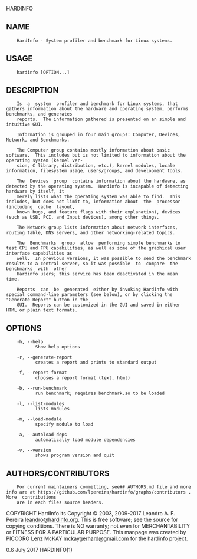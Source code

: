   HARDINFO
 
## NAME
        HardInfo - System profiler and benchmark for Linux systems.
 
## USAGE
        hardinfo [OPTION...]
 
## DESCRIPTION
        Is  a  system  profiler and benchmark for Linux systems, that gathers information about the hardware and operating system, performs benchmarks, and generates
        reports.  The information gathered is presented on an simple and intuitive GUI.
 
        Information is grouped in four main groups: Computer, Devices, Network, and Benchmarks.
 
        The Computer group contains mostly information about basic software.  This includes but is not limited to information about the operating system (kernel ver‐
        sion, C library, distribution, etc.), kernel modules, locale information, filesystem usage, users/groups, and development tools.
 
        The  Devices  group  contains information about the hardware, as detected by the operating system.  Hardinfo is incapable of detecting hardware by itself, it
        merely lists what the operating system was able to find.  This includes, but does not limit to, information about  the  processor  (including  cache  layout,
        known bugs, and feature flags with their explanation), devices (such as USB, PCI, and Input devices), among other things.
 
        The Network group lists information about network interfaces, routing table, DNS servers, and other networking-related topics.
 
        The  Benchmarks  group  allow  performing simple benchmarks to test CPU and FPU capabilities, as well as some of the graphical user interface capabilities as
        well.  In previous versions, it was possible to send the benchmark results to a central server, so it was possible  to  compare  the  benchmarks  with  other
        Hardinfo users; this service has been deactivated in the mean time.
 
        Reports  can  be  generated  either by invoking Hardinfo with special command-line parameters (see below), or by clicking the "Generate Report" button in the
        GUI.  Reports can be customized in the GUI and saved in either HTML or plain text formats.
 
## OPTIONS
        -h, --help
               Show help options
 
        -r, --generate-report
               creates a report and prints to standard output
 
        -f, --report-format
               chooses a report format (text, html)
 
        -b, --run-benchmark
               run benchmark; requires benchmark.so to be loaded
 
        -l, --list-modules
               lists modules
 
        -m, --load-module
               specify module to load
 
        -a, --autoload-deps
               automatically load module dependencies
 
        -v, --version
               shows program version and quit
 
## AUTHORS/CONTRIBUTORS
        For current maintainers committing, see## AUTHORS.md file and more info are at https://github.com/lpereira/hardinfo/graphs/contributors .   More  contributions
        are in each files source headers.
 
 COPYRIGHT
        HardInfo  its Copyright © 2003, 2009-2017 Leandro A. F. Pereira <leandro@hardinfo.org>.  This is free software; see the source for copying conditions.  There
        is NO warranty; not even for MERCHANTABILITY or FITNESS FOR A PARTICULAR PURPOSE.  This manpage was created by PICCORO  Lenz  McKAY  <mckaygerhard@gmail.com>
        for the hardinfo project.
 
 0.6                                                                           July 2017                                                                  HARDINFO(1)
